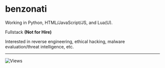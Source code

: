# benzonati

Working in Python, HTML/JavaScript/JS, and Lua(U).

Fullstack **(Not for Hire)**

Interested in reverse engineering, ethical hacking, malware evaluation/threat intelligence, etc.

---

![Views](https://komarev.com/ghpvc/?username=benzonati&color=80000d&label= 👁️ )  
